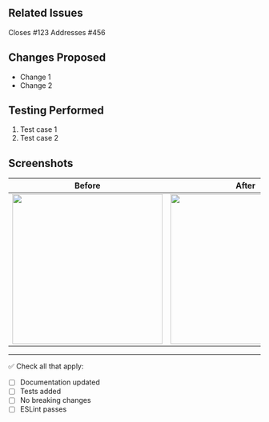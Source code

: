 ## Related Issues
Closes #123
Addresses #456

## Changes Proposed
- Change 1
- Change 2

## Testing Performed
1. Test case 1
2. Test case 2

## Screenshots
Before | After
---|---
<img src="" width="300"> | <img src="" width="300">

---
✅ Check all that apply:
- [ ] Documentation updated
- [ ] Tests added
- [ ] No breaking changes
- [ ] ESLint passes

